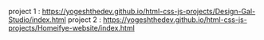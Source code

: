 project 1 : https://yogeshthedev.github.io/html-css-js-projects/Design-Gal-Studio/index.html
project 2 : https://yogeshthedev.github.io/html-css-js-projects/Homeifye-website/index.html

